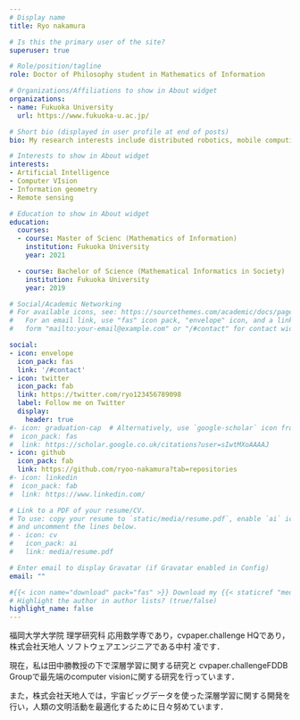 ```yaml
---
# Display name
title: Ryo nakamura

# Is this the primary user of the site?
superuser: true

# Role/position/tagline
role: Doctor of Philosophy student in Mathematics of Information

# Organizations/Affiliations to show in About widget
organizations:
- name: Fukuoka University
  url: https://www.fukuoka-u.ac.jp/

# Short bio (displayed in user profile at end of posts)
bio: My research interests include distributed robotics, mobile computing and programmable matter.

# Interests to show in About widget
interests:
- Artificial Intelligence
- Computer VIsion
- Information geometry
- Remote sensing

# Education to show in About widget
education:
  courses:
  - course: Master of Scienc (Mathematics of Information)
    institution: Fukuoka University 
    year: 2021

  - course: Bachelor of Science (Mathematical Informatics in Society)
    institution: Fukuoka University 
    year: 2019

# Social/Academic Networking
# For available icons, see: https://sourcethemes.com/academic/docs/page-builder/#icons
#   For an email link, use "fas" icon pack, "envelope" icon, and a link in the
#   form "mailto:your-email@example.com" or "/#contact" for contact widget.

social:
- icon: envelope
  icon_pack: fas
  link: '/#contact'
- icon: twitter
  icon_pack: fab
  link: https://twitter.com/ryo123456789098
  label: Follow me on Twitter
  display:
    header: true
#- icon: graduation-cap  # Alternatively, use `google-scholar` icon from `ai` icon pack
#  icon_pack: fas
#  link: https://scholar.google.co.uk/citations?user=sIwtMXoAAAAJ
- icon: github
  icon_pack: fab
  link: https://github.com/ryoo-nakamura?tab=repositories
#- icon: linkedin
#  icon_pack: fab
#  link: https://www.linkedin.com/

# Link to a PDF of your resume/CV.
# To use: copy your resume to `static/media/resume.pdf`, enable `ai` icons in `params.toml`, 
# and uncomment the lines below.
# - icon: cv
#   icon_pack: ai
#   link: media/resume.pdf

# Enter email to display Gravatar (if Gravatar enabled in Config)
email: ""

#{{< icon name="download" pack="fas" >}} Download my {{< staticref "media/demo_resume.pdf" "newtab" >}}resumé{{< /staticref >}}.
# Highlight the author in author lists? (true/false)
highlight_name: false
---
```

福岡大学大学院 理学研究科 応用数学専であり，cvpaper.challenge HQであり，株式会社天地人 ソフトウェアエンジニアである中村 凌です． 

現在，私は田中勝教授の下で深層学習に関する研究と cvpaper.challengeFDDB Groupで最先端のcomputer visionに関する研究を行っています．

また，株式会社天地人では，宇宙ビッグデータを使った深層学習に関する開発を行い，人類の文明活動を最適化するために日々努めています．


